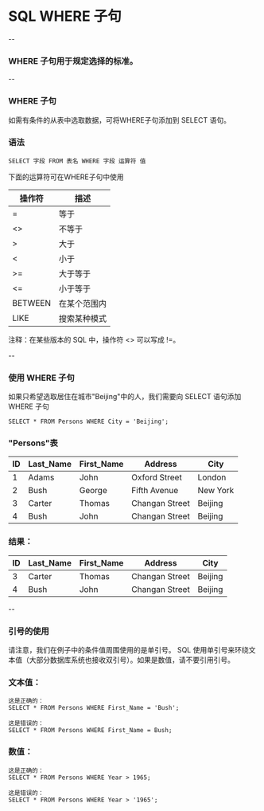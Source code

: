 
# SQL WHERE 子句

--

### WHERE 子句用于规定选择的标准。

--

### WHERE 子句

如需有条件的从表中选取数据，可将WHERE子句添加到 SELECT 语句。

### 语法

```
SELECT 字段 FROM 表名 WHERE 字段 运算符 值
```

下面的运算符可在WHERE子句中使用

| 操作符   | 描述   
|----------|------------
| =        | 等于
| <>       | 不等于
| >        | 大于
| <        | 小于
| >=       | 大于等于
| <=       | 小于等于
| BETWEEN  | 在某个范围内
| LIKE     | 搜索某种模式

注释：在某些版本的 SQL 中，操作符 <> 可以写成 !=。

--

### 使用 WHERE 子句

如果只希望选取居住在城市"Beijing"中的人，我们需要向 SELECT 语句添加 WHERE 子句

```
SELECT * FROM Persons WHERE City = 'Beijing';
```

### "Persons"表

ID | Last_Name | First_Name | Address        | City
---|-----------|------------|----------------|---------
1  | Adams     | John       | Oxford Street  | London
2  | Bush      | George     | Fifth Avenue   | New York
3  | Carter    | Thomas     | Changan Street | Beijing
4  | Bush      | John       | Changan Street | Beijing

### 结果：

ID | Last_Name | First_Name | Address        | City
---|-----------|------------|----------------|---------
3  | Carter    | Thomas     | Changan Street | Beijing
4  | Bush      | John       | Changan Street | Beijing

--

### 引号的使用

请注意，我们在例子中的条件值周围使用的是单引号。
SQL 使用单引号来环绕文本值（大部分数据库系统也接收双引号）。如果是数值，请不要引用引号。

### 文本值：

```
这是正确的：
SELECT * FROM Persons WHERE First_Name = 'Bush';

这是错误的：
SELECT * FROM Persons WHERE First_Name = Bush;
```

### 数值：

```
这是正确的：
SELECT * FROM Persons WHERE Year > 1965;

这是错误的：
SELECT * FROM Persons WHERE Year > '1965';
```



